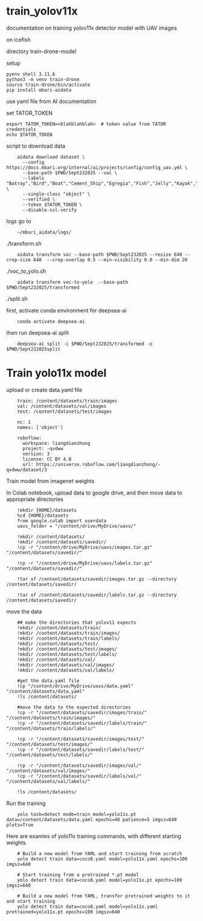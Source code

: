 # train_yolov11x
documentation on training yolov11x detector model with UAV images

on icefish

directory train-drone-model

setup

    pyenv shell 3.11.6
    python3 -m venv train-drone
    source train-drone/bin/activate
    pip install mbari-aidata

use yaml file from AI documentation

set TATOR_TOKEN

    export TATOR_TOKEN=<blahblahblah>  # token value from TATOR credentials
    echo $TATOR_TOKEN
    
script to download data

        aidata download dataset \
          --config https://docs.mbari.org/internal/ai/projects/config/config_uav.yml \
          --base-path $PWD/Sept232025 --voc \
          --labels "Batray","Bird","Boat","Cement_Ship","Egregia","Fish","Jelly","Kayak","Kelp","Mola","Mooring_Buoy","Otter","Person","Pinniped","Secci_Disc","Shark","Surfboard","Velella_velella","Velella_velella_raft","Whale" \
          --single-class "object" \
          --verified \
          --token $TATOR_TOKEN \
          --disable-ssl-verify

logs go to

        ~/mbari_aidata/logs/

./transform.sh

        aidata transform voc --base-path $PWD/Sept232025 --resize 640 --crop-size 640  --crop-overlap 0.5 --min-visibility 0.0 --min-dim 20


./voc_to_yolo.sh

        aidata transform voc-to-yolo  --base-path $PWD/Sept232025/transformed

./split.sh

first, activate conda environment for deepsea-ai

        conda activate deepsea-ai

then run deepsea-ai split

        deepsea-ai split -i $PWD/Sept232025/transformed -o $PWD/Sept232025split

# Train yolo11x model



upload or create data.yaml file

        train: /content/datasets/train/images
        val: /content/datasets/val/images
        test: /content/datasets/test/images
        
        nc: 1
        names: ['object']
        
        roboflow:
          workspace: liangdianzhong
          project: -qvdww
          version: 3
          license: CC BY 4.0
          url: https://universe.roboflow.com/liangdianzhong/-qvdww/dataset/3

Train model from imagenet weights

In Colab notebook, upload data to google drive, and then move data to appropriate directories
        
        !mkdir {HOME}/datasets
        %cd {HOME}/datasets
        from google.colab import userdata
        uavs_folder = "/content/drive/MyDrive/uavs/"

        !mkdir /content/datasets/
        !mkdir /content/datasets/savedir/
        !cp -r "/content/drive/MyDrive/uavs/images.tar.gz" "/content/datasets/savedir/"

        !cp -r "/content/drive/MyDrive/uavs/labels.tar.gz" "/content/datasets/savedir/"

        !tar xf /content/datasets/savedir/images.tar.gz --directory /content/datasets/savedir/

        !tar xf /content/datasets/savedir/labels.tar.gz --directory /content/datasets/savedir/

move the data

        ## make the directories that yolov11 expects
        !mkdir /content/datasets/train/
        !mkdir /content/datasets/train/images/
        !mkdir /content/datasets/train/labels/
        !mkdir /content/datasets/test/
        !mkdir /content/datasets/test/images/
        !mkdir /content/datasets/test/labels/
        !mkdir /content/datasets/val/
        !mkdir /content/datasets/val/images/
        !mkdir /content/datasets/val/labels/
        
        #get the data.yaml file
        !cp "/content/drive/MyDrive/uavs/data.yaml" "/content/datasets/data.yaml"
        !ls /content/datasets/
        
        #move the data to the expected directories
        !cp -r "/content/datasets/savedir/images/train/" "/content/datasets/train/images/"
        !cp -r "/content/datasets/savedir/labels/train/" "/content/datasets/train/labels/"
        
        !cp -r "/content/datasets/savedir/images/test/" "/content/datasets/test/images/"
        !cp -r "/content/datasets/savedir/labels/test/" "/content/datasets/test/labels/"
        
        !cp -r "/content/datasets/savedir/images/val/" "/content/datasets/val/images/"
        !cp -r "/content/datasets/savedir/labels/val/" "/content/datasets/val/labels/"
        
        !ls /content/datasets/

Run the training 

        yolo task=detect mode=train model=yolo11x.pt data=/content/datasets/data.yaml epochs=40 patience=5 imgsz=640 plots=True

Here are examles of yolo11x training commands, with different starting weights

        # Build a new model from YAML and start training from scratch
        yolo detect train data=coco8.yaml model=yolo11x.yaml epochs=100 imgsz=640
        
        # Start training from a pretrained *.pt model
        yolo detect train data=coco8.yaml model=yolo11x.pt epochs=100 imgsz=640
        
        # Build a new model from YAML, transfer pretrained weights to it and start training
        yolo detect train data=coco8.yaml model=yolo11x.yaml pretrained=yolo11x.pt epochs=100 imgsz=640
